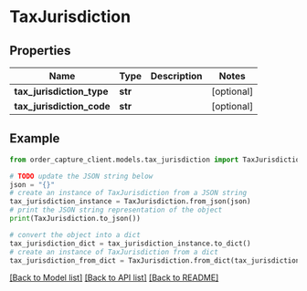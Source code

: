# TaxJurisdiction


## Properties

Name | Type | Description | Notes
------------ | ------------- | ------------- | -------------
**tax_jurisdiction_type** | **str** |  | [optional] 
**tax_jurisdiction_code** | **str** |  | [optional] 

## Example

```python
from order_capture_client.models.tax_jurisdiction import TaxJurisdiction

# TODO update the JSON string below
json = "{}"
# create an instance of TaxJurisdiction from a JSON string
tax_jurisdiction_instance = TaxJurisdiction.from_json(json)
# print the JSON string representation of the object
print(TaxJurisdiction.to_json())

# convert the object into a dict
tax_jurisdiction_dict = tax_jurisdiction_instance.to_dict()
# create an instance of TaxJurisdiction from a dict
tax_jurisdiction_from_dict = TaxJurisdiction.from_dict(tax_jurisdiction_dict)
```
[[Back to Model list]](../README.md#documentation-for-models) [[Back to API list]](../README.md#documentation-for-api-endpoints) [[Back to README]](../README.md)


